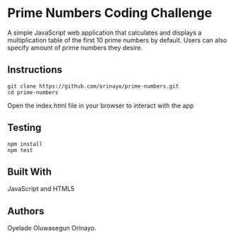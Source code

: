 # Prime Numbers Coding Challenge
A simple JavaScript web application that calculates and displays a multiplication table of the first 10 prime numbers by default.
Users can also specify amount of prime numbers they desire.

## Instructions
```
git clone https://github.com/orinayo/prime-numbers.git
cd prime-numbers
```
Open the index.html file in your browser to interact with the app

## Testing
```
npm install
npm test
```

## Built With
JavaScript and HTML5

## Authors
Oyelade Oluwasegun Orinayo.


